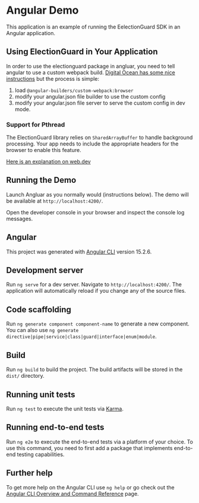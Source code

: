 # Angular Demo

This application is an example of running the EelectionGuard SDK in an Angular application.

## Using ElectionGuard in Your Application

In order to use the electionguard package in angluar, you need to tell angular to use a custom webpack build. [Digital Ocean has some nice instructions](https://www.digitalocean.com/community/tutorials/angular-custom-webpack-config) but the process is simple:

1. load `@angular-builders/custom-webpack:browser`
2. modify your angular.json file builder to use the custom config
3. modify your angular.json file server to serve the custom config in dev mode.

### Support for Pthread

The ElectionGuard library relies on `SharedArrayBuffer` to handle background processing. Your app needs to include the appropriate headers for the browser to enable this feature.

[Here is an explanation on web.dev](https://web.dev/coop-coep/)


## Running the Demo

Launch Angluar as you normally would (instructions below).  The demo will be available at `http://localhost:4200/`.

Open the developer console in your browser and inspect the console log messages.

## Angular

This project was generated with [Angular CLI](https://github.com/angular/angular-cli) version 15.2.6.

## Development server

Run `ng serve` for a dev server. Navigate to `http://localhost:4200/`. The application will automatically reload if you change any of the source files.

## Code scaffolding

Run `ng generate component component-name` to generate a new component. You can also use `ng generate directive|pipe|service|class|guard|interface|enum|module`.

## Build

Run `ng build` to build the project. The build artifacts will be stored in the `dist/` directory.

## Running unit tests

Run `ng test` to execute the unit tests via [Karma](https://karma-runner.github.io).

## Running end-to-end tests

Run `ng e2e` to execute the end-to-end tests via a platform of your choice. To use this command, you need to first add a package that implements end-to-end testing capabilities.

## Further help

To get more help on the Angular CLI use `ng help` or go check out the [Angular CLI Overview and Command Reference](https://angular.io/cli) page.

